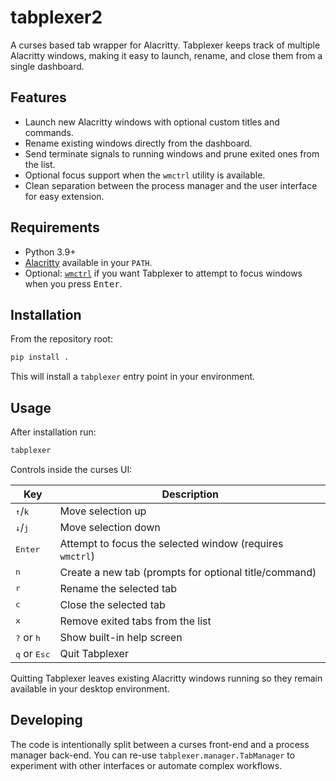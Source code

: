# tabplexer2

A curses based tab wrapper for Alacritty. Tabplexer keeps track of multiple
Alacritty windows, making it easy to launch, rename, and close them from a
single dashboard.

## Features

- Launch new Alacritty windows with optional custom titles and commands.
- Rename existing windows directly from the dashboard.
- Send terminate signals to running windows and prune exited ones from the list.
- Optional focus support when the `wmctrl` utility is available.
- Clean separation between the process manager and the user interface for easy
  extension.

## Requirements

- Python 3.9+
- [Alacritty](https://github.com/alacritty/alacritty) available in your `PATH`.
- Optional: [`wmctrl`](https://www.freedesktop.org/wiki/Software/wmctrl/) if you
  want Tabplexer to attempt to focus windows when you press <kbd>Enter</kbd>.

## Installation

From the repository root:

```bash
pip install .
```

This will install a `tabplexer` entry point in your environment.

## Usage

After installation run:

```bash
tabplexer
```

Controls inside the curses UI:

| Key             | Description                                                   |
|-----------------|---------------------------------------------------------------|
| <kbd>↑</kbd>/<kbd>k</kbd> | Move selection up                                         |
| <kbd>↓</kbd>/<kbd>j</kbd> | Move selection down                                       |
| <kbd>Enter</kbd>  | Attempt to focus the selected window (requires `wmctrl`)      |
| <kbd>n</kbd>      | Create a new tab (prompts for optional title/command)        |
| <kbd>r</kbd>      | Rename the selected tab                                      |
| <kbd>c</kbd>      | Close the selected tab                                       |
| <kbd>x</kbd>      | Remove exited tabs from the list                             |
| <kbd>?</kbd> or <kbd>h</kbd> | Show built-in help screen                                 |
| <kbd>q</kbd> or <kbd>Esc</kbd> | Quit Tabplexer                                        |

Quitting Tabplexer leaves existing Alacritty windows running so they remain
available in your desktop environment.

## Developing

The code is intentionally split between a curses front-end and a process
manager back-end. You can re-use `tabplexer.manager.TabManager` to experiment
with other interfaces or automate complex workflows.
